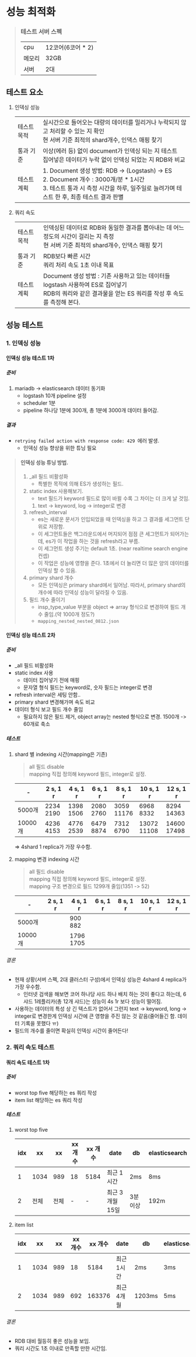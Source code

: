 # 성능 최적화
>### 테스트 서버 스펙
>|||
>-|-
>cpu|12코어(6코어 * 2)
>메모리|32GB
>서버|2대

## 테스트 요소
1. 인덱싱 성능

    |||
    -|-
    테스트 목적|실시간으로 들어오는 대량의 데이터를 밀리거나 누락되지 않고 처리할 수 있는 지 확인<br>현 서버 기준 최적의 shard개수, 인댁스 매핑 찾기
    통과 기준|이상(에러 등) 없이 document가 인덱싱 되는 지 테스트<br>집어넣은 데이터가 누락 없이 인덱싱 되었는 지 RDB와 비교
    테스트 계획|1. Document 생성 방법: RDB -> (Logstash) -> ES<br>2. Document 개수 : 3000개/분 * 1시간<br>3. 테스트 통과 시 측정 시간을 하루, 일주일로 늘려가며 테스트 한 후, 최종 테스트 결과 판별

1. 쿼리 속도

    |||
    -|-
    테스트 목적|인덱싱된 데이터로 RDB와 동일한 결과를 뽑아내는 데 어느 정도의 시간이 걸리는 지 측정<br>현 서버 기준 최적의 shard개수, 인댁스 매핑 찾기
    통과 기준|RDB보다 빠른 시간<br>쿼리 처리 속도 1초 이내 목표
    테스트 계획|Document 생성 방법 : 기존 사용하고 있는 데이터들 logstash 사용하여 ES로 집어넣기<br>RDB의 쿼리와 같은 결과물을 얻는 ES 쿼리를 작성 후 속도를 측정해 본다.

## 성능 테스트
### 1. 인덱싱 성능
#### 인덱싱 성능 테스트 1차
##### 준비
1. mariadb -> elasticsearch 데이터 동기화
    * logstash 10개 pipeline 설정
    * scheduler 1분
    * pipeline 하나당 1분에 300개, 총 1분에 3000개 데이터 들어감.
##### 결과
* `retrying failed action with response code: 429 `에러 발생.
    * 인덱싱 성능 향상을 위한 튜닝 필요
>#### 인덱싱 성능 튜닝 방법.
>1. _all 필드 비활성화
>    * 특별한 목적에 의해 ES가 생성하는 필드.
>2. static index 사용해보기.
>    * text 필드가 keyword 필드로 많이 바뀔 수록 그 차이는 더 크게 날 것임.
>    1. text -> keyword, log -> integer로 변경
>3. refresh_interval
>    * es는 새로운 문서가 인입되었을 때 인덱싱을 하고 그 결과를 세그먼트 단위로 저장함.
>    * 이 세그먼트들은 백그라운드에서 머지되어 점점 큰 세그먼트가 되어가는데, es가 이 작업을 하는 것을 refresh라고 부름.
>    * 이 세그먼트 생성 주기는 default 1초. (near realtime search engine 컨셉)
>    * 이 작업은 성능에 영향을 준다. 1초에서 더 늘리면 더 많은 양의 데이터를 인덱싱 할 수 있음.
>4. primary shard 개수
>    * 모든 인덱싱은 primary shard에서 일어남. 따라서, primary shard의 개수에 따라 인덱싱 성능이 달라질 수 있음.
>5. 필드 개수 줄이기
>    * insp_type_value 부분을 object => array 형식으로 변경하여 필드 개수 줄임.(약 1000개 정도?)
>    * `mapping_nested_nested_0812.json`

#### 인덱싱 성능 테스트 2차
##### 준비
* _all 필드 비활성화
* static index 사용
    * 데이터 집어넣기 전에 매핑
    * 문자열 형식 필드는 keyword로, 숫자 필드는 integer로 변경
* refresh interval은 세팅 안함..
* primary shard 변경해가며 속도 비교
* 데이터 형식 보고 필드 개수 줄임
    * 필요하지 않은 필드 제거, object array는 nested 형식으로 변경. 1500개 -> 60개로 축소

##### 테스트
1. shard 별 indexing 시간(mapping은 기존)
    > all 필드 disable\
    > mapping 직접 정의해 keyword 필드, integer로 설정.

    -|2 s, 1 r|4 s, 1 r|6 s, 1 r|8 s, 1 r|10 s, 1 r|12 s, 1 r
    -|-|-|-|-|-|-
    5000개|2234<br>2190|1398<br>1506|2080<br>2760|3059<br>11176|6968<br>8332|8294<br>14363
    10000개|4236<br>4153|4776<br>2539|6479<br>8874|7312<br>6790|13072<br>11108|14600<br>17498
    => 4shard 1 replica가 가장 우수함.

1. mapping 변경 indexing 시간
    > all 필드 disable\
    > mapping 직접 정의해 keyword 필드, integer로 설정.\
    > mapping 구조 변경으로 필드 1299개 줄임(1351 -> 52)

    -|2 s, 1 r|4 s, 1 r|6 s, 1 r|8 s, 1 r|10 s, 1 r|12 s, 1 r
    -|-|-|-|-|-|-
    5000개||900<br>882||||
    10000개||1796<br>1705||||
###### 결론
* 현재 상황(서버 스펙, 2대 클러스터 구성)에서 인덱싱 성능은 4shard 4 replica가 가장 우수함.
    * 인터넷 검색을 해보면 코어 하나당 샤드 하나 배치 하는 것이 좋다고 하는데, 6샤드 1레플리카(총 12개 샤드)는 성능이 4s 1r 보다 성능이 떨어짐.
* 사용하는 데이터의 특성 상 긴 텍스트가 없어서 그런지 text -> keyword, long -> integer로 변경한게 인덱싱 시간에 큰 영향을 주진 않는 것 같음(줄어들긴 함. 데이터 기록을 못했다 ㅠ)
* 필드의 개수를 줄이면 확실히 인덱싱 시간이 줄어든다!

### 2. 쿼리 속도 테스트 
#### 쿼리 속도 테스트 1차
##### 준비
* worst top five 해당하는 es 쿼리 작성
* item list 해당하는 es 쿼리 작성
##### 테스트
1. worst top five

    idx|xx|xx|xx 개수|xx 개수|date|db|elasticsearch
    -|-|-|-|-|-|-|-
    1|1034|989|18|5184|최근 1시간|2ms|8ms
    2|전체|전체|-|-|최근 3개월 15일|3분이상|192m
1. item list

    idx|xx|xx|xx 개수|xx 개수|date|db|elasticsearch
    -|-|-|-|-|-|-|-
    1|1034|989|18|5184|최근 1시간|2ms|3ms
    2|1034|989|692|163376|최근 4개월|1203ms|5ms
###### 결론
* RDB 대비 월등히 좋은 성능을 보임.
* 쿼리 시간도 1초 이내로 만족할 만한 시간임.
